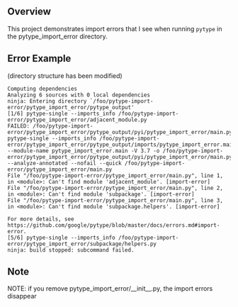 ## Overview

This project demonstrates import errors that I see when running `pytype` in the pytype\_import\_error directory. 

## Error Example

(directory structure has been modified)

```
Computing dependencies
Analyzing 6 sources with 0 local dependencies
ninja: Entering directory `/foo/pytype-import-error/pytype_import_error/pytype_output'
[1/6] pytype-single --imports_info /foo/pytype-import-error/pytype_import_error/adjacent_module.py
FAILED: /foo/pytype-import-error/pytype_import_error/pytype_output/pyi/pytype_import_error/main.pyi 
pytype-single --imports_info /foo/pytype-import-error/pytype_import_error/pytype_output/imports/pytype_import_error.main.imports --module-name pytype_import_error.main -V 3.7 -o /foo/pytype-import-error/pytype_import_error/pytype_output/pyi/pytype_import_error/main.pyi --analyze-annotated --nofail --quick /foo/pytype-import-error/pytype_import_error/main.py
File "/foo/pytype-import-error/pytype_import_error/main.py", line 1, in <module>: Can't find module 'adjacent_module'. [import-error]
File "/foo/pytype-import-error/pytype_import_error/main.py", line 2, in <module>: Can't find module 'subpackage'. [import-error]
File "/foo/pytype-import-error/pytype_import_error/main.py", line 3, in <module>: Can't find module 'subpackage.helpers'. [import-error]

For more details, see https://github.com/google/pytype/blob/master/docs/errors.md#import-error.
[5/6] pytype-single --imports_info /foo/pytype-import-error/pytype_import_error/subpackage/helpers.py
ninja: build stopped: subcommand failed.
```


## Note

NOTE: if you remove pytype\_import\_error/\_\_init\_\_.py, the import errors disappear
